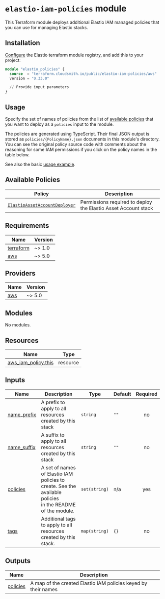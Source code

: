 # `elastio-iam-policies` module

This Terraform module deploys additional Elastio IAM managed policies that you can use for managing Elastio stacks.

## Installation

[Configure](../../README.md#configuring-the-terraform-modules-registry) the Elastio terraform module registry, and add this to your project:

```tf
module "elastio_policies" {
  source  = "terraform.cloudsmith.io/public/elastio-iam-policies/aws"
  version = "0.33.0"

  // Provide input parameters
}
```

## Usage

Specify the set of names of policies from the list of [available policies](#available-policies) that you want to deploy as a `policies` input to the module.

The policies are generated using TypeScript. Their final JSON output is stored as `policies/{PolicyName}.json` documents in this module's directory. You can see the original policy source code with comments about the reasoning for some IAM permissions if you click on the policy names in the table below.

See also the basic [usage example](./examples/basic/).

## Available Policies

<!-- ELASTIO_BEGIN_POLICY_NAMES -->

| Policy                                                       | Description                                                    |
| ------------------------------------------------------------ | -------------------------------------------------------------- |
| [`ElastioAssetAccountDeployer`][ElastioAssetAccountDeployer] | Permissions required to deploy the Elastio Asset Account stack |

[ElastioAssetAccountDeployer]: ../../codegen/src/policies/ElastioAssetAccountDeployer.ts

<!-- ELASTIO_END_POLICY_NAMES -->

<!-- BEGIN_TF_DOCS -->

## Requirements

| Name                                                                     | Version |
| ------------------------------------------------------------------------ | ------- |
| <a name="requirement_terraform"></a> [terraform](#requirement_terraform) | ~> 1.0  |
| <a name="requirement_aws"></a> [aws](#requirement_aws)                   | ~> 5.0  |

## Providers

| Name                                             | Version |
| ------------------------------------------------ | ------- |
| <a name="provider_aws"></a> [aws](#provider_aws) | ~> 5.0  |

## Modules

No modules.

## Resources

| Name                                                                                                          | Type     |
| ------------------------------------------------------------------------------------------------------------- | -------- |
| [aws_iam_policy.this](https://registry.terraform.io/providers/hashicorp/aws/latest/docs/resources/iam_policy) | resource |

## Inputs

| Name                                                               | Description                                                                                                   | Type          | Default | Required |
| ------------------------------------------------------------------ | ------------------------------------------------------------------------------------------------------------- | ------------- | ------- | :------: |
| <a name="input_name_prefix"></a> [name_prefix](#input_name_prefix) | A prefix to apply to all resources created by this stack                                                      | `string`      | `""`    |    no    |
| <a name="input_name_suffix"></a> [name_suffix](#input_name_suffix) | A suffix to apply to all resources created by this stack                                                      | `string`      | `""`    |    no    |
| <a name="input_policies"></a> [policies](#input_policies)          | A set of names of Elastio IAM policies to create. See the available policies<br/>in the README of the module. | `set(string)` | n/a     |   yes    |
| <a name="input_tags"></a> [tags](#input_tags)                      | Additional tags to apply to all resources created by this stack.                                              | `map(string)` | `{}`    |    no    |

## Outputs

| Name                                                        | Description                                                    |
| ----------------------------------------------------------- | -------------------------------------------------------------- |
| <a name="output_policies"></a> [policies](#output_policies) | A map of the created Elastio IAM policies keyed by their names |

<!-- END_TF_DOCS -->

